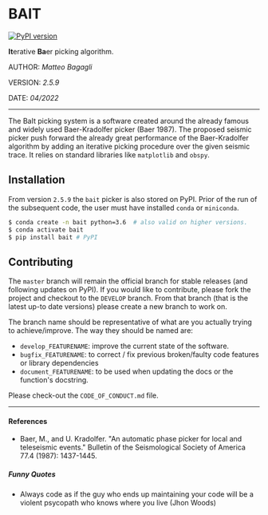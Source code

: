 # BAIT

[![PyPI version](https://badge.fury.io/py/bait.svg)](https://badge.fury.io/py/bait)


**It**erative **Ba**er picking algorithm.

AUTHOR: _Matteo Bagagli_

VERSION: _2.5.9_

DATE: _04/2022_

----------

The BaIt picking system is a software created around the already famous and widely used Baer-Kradolfer picker (Baer 1987). The proposed seismic picker push forward the already great performance of the Baer-Kradolfer algorithm by adding an iterative picking procedure over the given seismic trace.
It relies on standard libraries like `matplotlib` and `obspy`.

## Installation

From version `2.5.9` the `bait` picker is also stored on PyPI.
Prior of the run of the subsequent code, the user must have installed `conda` or `miniconda`.

```bash
$ conda create -n bait python=3.6  # also valid on higher versions.
$ conda activate bait
$ pip install bait # PyPI
```

## Contributing

The `master` branch will remain the official branch for stable releases (and following updates on PyPI).
If you would like to contribute, please fork the project and checkout to the `DEVELOP` branch.
From that branch (that is the latest up-to date versions) please create a new branch to work on.

The branch name should be representative of what are you actually trying to achieve/improve.
The way they should be named are:

- `develop_FEATURENAME`: improve the current state of the software.
- `bugfix_FEATURENAME`: to correct / fix previous broken/faulty code features or library dependencies
- `document_FEATURENAME`: to be used when updating the docs or the function's docstring.

Please check-out the `CODE_OF_CONDUCT.md` file.

----------
#### References

- Baer, M., and U. Kradolfer. "An automatic phase picker for local and teleseismic events." Bulletin of the Seismological Society of America 77.4 (1987): 1437-1445.

##### Funny Quotes
- Always code as if the guy who ends up maintaining your code will be a violent psycopath who knows where you live (Jhon Woods)

